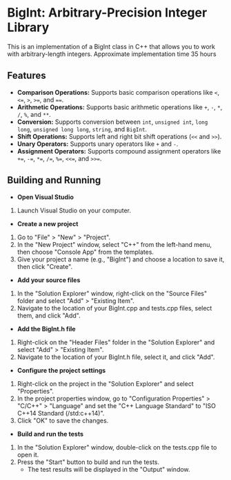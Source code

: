 # BigInt: Arbitrary-Precision Integer Library

This is an implementation of a BigInt class in C++ that allows you to work with arbitrary-length integers.
Approximate implementation time 35 hours

## Features

- **Comparison Operations:** Supports basic comparison operations like `<`, `<=`, `>`, `>=`, and `==`.
- **Arithmetic Operations:** Supports basic arithmetic operations like `+`, `-`, `*`, `/`, `%`, and `**`.
- **Conversion:** Supports conversion between `int`, `unsigned int`, `long long`, `unsigned long long`, `string`, and `BigInt`.
- **Shift Operations:** Supports left and right bit shift operations (`<<` and `>>`).
- **Unary Operators:** Supports unary operators like `+` and `-`.
- **Assignment Operators:** Supports compound assignment operators like `+=`, `-=`, `*=`, `/=`, `%=`, `<<=`, and `>>=`.

## Building and Running

- **Open Visual Studio**

1. Launch Visual Studio on your computer.

- **Create a new project**

1. Go to "File" > "New" > "Project".
2. In the "New Project" window, select "C++" from the left-hand menu, then choose "Console App" from the templates.
3. Give your project a name (e.g., "BigInt") and choose a location to save it, then click "Create".

- **Add your source files**

1. In the "Solution Explorer" window, right-click on the "Source Files" folder and select "Add" > "Existing Item".
2. Navigate to the location of your BigInt.cpp and tests.cpp files, select them, and click "Add".

- **Add the BigInt.h file**

1. Right-click on the "Header Files" folder in the "Solution Explorer" and select "Add" > "Existing Item".
2. Navigate to the location of your BigInt.h file, select it, and click "Add".

- **Configure the project settings**

1. Right-click on the project in the "Solution Explorer" and select "Properties".
2. In the project properties window, go to "Configuration Properties" > "C/C++" > "Language" and set the "C++ Language Standard" to "ISO C++14 Standard (/std:c++14)".
3. Click "OK" to save the changes.

- **Build and run the tests**

1. In the "Solution Explorer" window, double-click on the tests.cpp file to open it.
2. Press the "Start" button to build and run the tests.
   - The test results will be displayed in the "Output" window.
